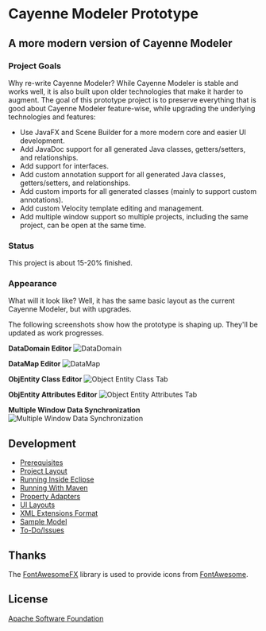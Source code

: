 # Cayenne Modeler Prototype
## A more modern version of Cayenne Modeler

### Project Goals

Why re-write Cayenne Modeler?  While Cayenne Modeler is stable and works well, it is also built upon older technologies that make it harder to augment.  The goal of this prototype project is to preserve everything that is good about Cayenne Modeler feature-wise, while upgrading the underlying technologies and features:

* Use JavaFX and Scene Builder for a more modern core and easier UI development.
* Add JavaDoc support for all generated Java classes, getters/setters, and relationships.
* Add support for interfaces.
* Add custom annotation support for all generated Java classes, getters/setters, and relationships.
* Add custom imports for all generated classes (mainly to support custom annotations).
* Add custom Velocity template editing and management.
* Add multiple window support so multiple projects, including the same project, can be open at the same time.

### Status
This project is about 15-20% finished.

### Appearance

What will it look like?  Well, it has the same basic layout as the current Cayenne Modeler, but with upgrades.

The following screenshots show how the prototype is shaping up.  They'll be updated as work progresses.

**DataDomain Editor**
![DataDomain](https://people.apache.org/~mgentry/DataDomain.png)

**DataMap Editor**
![DataMap](https://people.apache.org/~mgentry/DataMap.png)

**ObjEntity Class Editor**
![Object Entity Class Tab](https://people.apache.org/~mgentry/ObjectEntity1.png)

**ObjEntity Attributes Editor**
![Object Entity Attributes Tab](https://people.apache.org/~mgentry/ObjectEntity2.png)

**Multiple Window Data Synchronization**
![Multiple Window Data Synchronization](https://people.apache.org/~mgentry/DataSynchronization.gif)

## Development

* [Prerequisites](docs/Prerequisites.md)
* [Project Layout](docs/Project-Layout.md)
* [Running Inside Eclipse](docs/Running-Eclipse.md)
* [Running With Maven](docs/Running-Maven.md)
* [Property Adapters](docs/Property-Adapters.md)
* [UI Layouts](docs/UI-Layouts.md)
* [XML Extensions Format](docs/XML-Extensions.md)
* [Sample Model](docs/Sample-Model.md)
* [To-Do/Issues](docs/To-Do.md)

## Thanks

The [FontAwesomeFX](https://bitbucket.org/Jerady/fontawesomefx) library is used to provide icons from [FontAwesome](https://fortawesome.github.io/Font-Awesome/).

## License

[Apache Software Foundation](http://www.apache.org/licenses/LICENSE-2.0)

